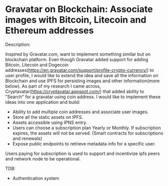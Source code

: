 # Gravatar on Blockchain: Associate images with Bitcoin, Litecoin and Ethereum addresses

Description:

Inspired by Gravatar.com, want to implement something similar but on blockchain platform. Even though Gravatar added support for adding Bitcoin, Litecoin and Dogecoin addresses(https://en.gravatar.com/support/profile-crypto-currency/) to user profile, I would like to extend the idea and save all the information on Blockchain and use IPFS for persisting images and other information(more below). As part of my research I came across, Cryptavatar(https://cryptavatar.appspot.com/) that added ability to "Search" for a gravatar using coin address. I would like to implement these ideas into one application and build:

- Ability to add multiple coin addresses and associate user images.
- Store all the static assets on IPFS.
- Assets accessible using IPNS entry.
- Users can choose a subscription plan Yearly or Monthly. If subscription expires, the assets will not be served. (Smart contracts for subscriptions and renewals)
- Expose public endpoints to retrieve metadata info for a specific user.

Users paying for subscription is used to support and incentivize ipfs peers and network node to be operational.

TDB:

- Authentication system
